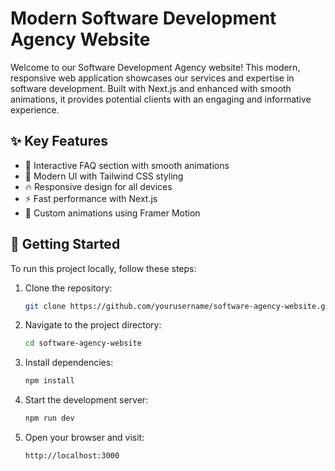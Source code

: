 # Modern Software Development Agency Website

Welcome to our Software Development Agency website! This modern, responsive web application showcases our services and expertise in software development. Built with Next.js and enhanced with smooth animations, it provides potential clients with an engaging and informative experience.

## ✨ Key Features

- 🎯 Interactive FAQ section with smooth animations
- 💫 Modern UI with Tailwind CSS styling
- 🔥 Responsive design for all devices
- ⚡ Fast performance with Next.js
- 🎨 Custom animations using Framer Motion

## 🚀 Getting Started

To run this project locally, follow these steps:
1. Clone the repository:
   ```bash
   git clone https://github.com/yourusername/software-agency-website.git
   ```

2. Navigate to the project directory:
   ```bash
   cd software-agency-website
   ```

3. Install dependencies:
   ```bash
   npm install
   ```

4. Start the development server:
   ```bash
   npm run dev
   ```

5. Open your browser and visit:
   ```
   http://localhost:3000
   ```
